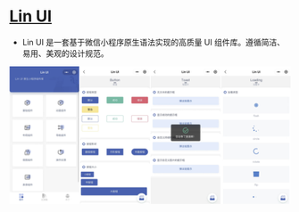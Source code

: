 # [Lin UI](https://github.com/TaleLin/lin-ui)

* Lin UI 是一套基于微信小程序原生语法实现的高质量 UI 组件库。遵循简洁、易用、美观的设计规范。

![](../../img/lin.png)